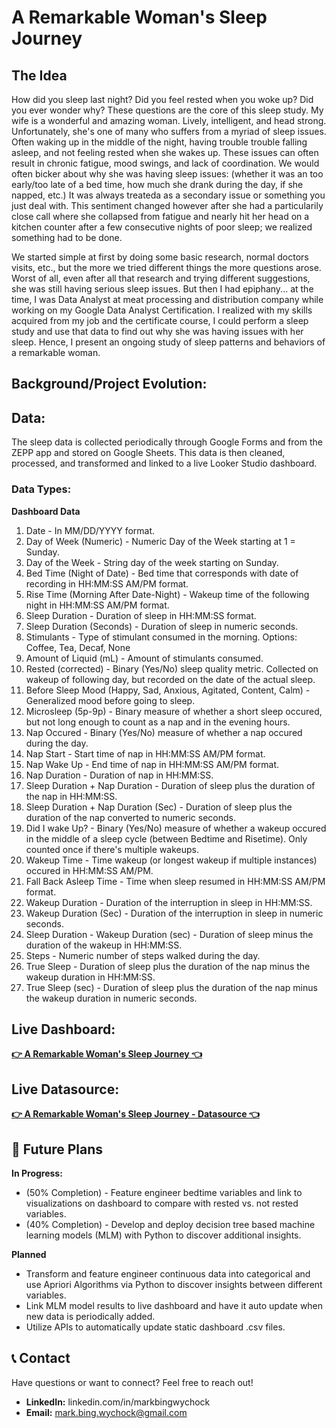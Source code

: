 # A Remarkable Woman's Sleep Journey

## **The Idea**
How did you sleep last night?  Did you feel rested when you woke up?  Did you ever wonder why?  These questions are the core of this sleep study.  My wife is a wonderful and amazing woman.  Lively, intelligent, and head strong.  Unfortunately, she's one of many who suffers from a myriad of sleep issues.  Often waking up in the middle of the night, having trouble trouble falling asleep, and not feeling rested when she wakes up.  These issues can often result in chronic fatigue, mood swings, and lack of coordination.  We would often bicker about why she was having sleep issues: (whether it was an too early/too late of a bed time, how much she drank during the day, if she napped, etc.)  It was always treateda as a secondary issue or something you just deal with.  This sentiment changed however after she had a particularily close call where she collapsed from fatigue and nearly hit her head on a kitchen counter after a few consecutive nights of poor sleep; we realized something had to be done.  

We started simple at first by doing some basic research, normal doctors visits, etc., but the more we tried different things the more questions arose.  Worst of all, even after all that research and trying different suggestions, she was still having serious sleep issues.  But then I had epiphany... at the time, I was Data Analyst at meat processing and distribution company while working on my Google Data Analyst Certification.  I realized with my skills acquired from my job and the certificate course, I could perform a sleep study and use that data to find out why she was having issues with her sleep. Hence, I present an ongoing study of sleep patterns and behaviors of a remarkable woman.  

## Background/Project Evolution:

## Data:
The sleep data is collected periodically through Google Forms and from the ZEPP app and stored on Google Sheets. This data is then cleaned, processed, and transformed and linked to a live Looker Studio dashboard.

### **Data Types:**

**Dashboard Data**
1. Date - In MM/DD/YYYY format.
2. Day of Week (Numeric)	- Numeric Day of the Week starting at 1 = Sunday.
3. Day of the Week - String day of the week starting on Sunday.
4. Bed Time (Night of Date) - Bed time that corresponds with date of recording in HH:MM:SS AM/PM format.
5. Rise Time (Morning After Date-Night) - Wakeup time of the following night in HH:MM:SS AM/PM format.
6. Sleep Duration	- Duration of sleep in HH:MM:SS format.
7. Sleep Duration (Seconds)	- Duration of sleep in numeric seconds.
8. Stimulants	- Type of stimulant consumed in the morning.  Options: Coffee, Tea, Decaf, None
9. Amount of Liquid (mL) - Amount of stimulants consumed.	
10. Rested (corrected) - Binary (Yes/No) sleep quality metric.  Collected on wakeup of following day, but recorded on the date of the actual sleep. 
11. Before Sleep Mood (Happy, Sad, Anxious, Agitated, Content, Calm) - Generalized mood before going to sleep.
12. Microsleep (5p-9p) - Binary measure of whether a short sleep occured, but not long enough to count as a nap and in the evening hours.
13. Nap Occured	- Binary (Yes/No) measure of whether a nap occured during the day.
14. Nap Start	- Start time of nap in HH:MM:SS AM/PM format.
15. Nap Wake Up	- End time of nap in HH:MM:SS AM/PM format.
16. Nap Duration	- Duration of nap in HH:MM:SS.
17. Sleep Duration + Nap Duration	- Duration of sleep plus the duration of the nap in HH:MM:SS.
18. Sleep Duration + Nap Duration (Sec)	- Duration of sleep plus the duration of the nap converted to numeric seconds.
19. Did I wake Up? - Binary (Yes/No) measure of whether	a wakeup occured in the middle of a sleep cycle (between Bedtime and Risetime).  Only counted once if there's multiple wakeups.
20. Wakeup Time	- Time wakeup (or longest wakeup if multiple instances) occured in HH:MM:SS AM/PM.
21. Fall Back Asleep Time	- Time when sleep resumed in HH:MM:SS AM/PM format.
22. Wakeup Duration	- Duration of the interruption in sleep in HH:MM:SS.
23. Wakeup Duration (Sec)	- Duration of the interruption in sleep in numeric seconds.
24. Sleep Duration - Wakeup Duration (sec)	- Duration of sleep minus the duration of the wakeup in HH:MM:SS.
25. Steps - Numeric number of steps walked during the day.
26. True Sleep - Duration of sleep plus the duration of the nap minus the wakeup duration in HH:MM:SS.
27. True Sleep (sec) - Duration of sleep plus the duration of the nap minus the wakeup duration in numeric seconds.

## Live Dashboard: 
[**👉 A Remarkable Woman's Sleep Journey 👈**](https://lookerstudio.google.com/reporting/5f8bfcfc-974b-4822-8266-00d644420626)

## Live Datasource: 
[**👉 A Remarkable Woman's Sleep Journey - Datasource 👈**](https://docs.google.com/spreadsheets/d/1yWikevLd1LhvP6sW2UZa3YY1vUg9E9ngGVitZTN9lzg/edit?usp=sharing)

## 🚀 **Future Plans**

**In Progress:**
* (50% Completion) - Feature engineer bedtime variables and link to visualizations on dashboard to compare with rested vs. not rested variables.
* (40% Completion) - Develop and deploy decision tree based machine learning models (MLM) with Python to discover additional insights.

**Planned**
* Transform and feature engineer continuous data into categorical and use Apriori Algorithms via Python to discover insights between different variables.
* Link MLM model results to live dashboard and have it auto update when new data is periodically added.
* Utilize APIs to automatically update static dashboard .csv files.

## 📞 **Contact**
Have questions or want to connect? Feel free to reach out!

* **LinkedIn:** linkedin.com/in/markbingwychock
* **Email:** mark.bing.wychock@gmail.com


